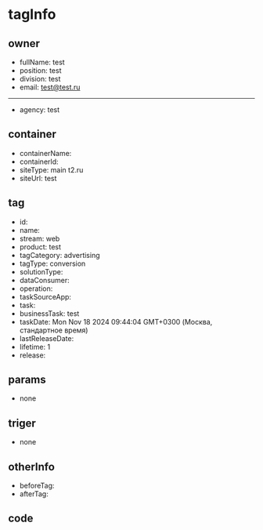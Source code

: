 # tagInfo

## owner
- fullName: test
- position: test
- division: test
- email: test@test.ru
***
- agency: test
## container
- containerName:
- containerId:
- siteType: main t2.ru
- siteUrl: test
## tag
- id:
- name:
- stream: web
- product: test
- tagCategory: advertising
- tagType: conversion
- solutionType:
- dataConsumer:
- operation:
- taskSourceApp:
- task:
- businessTask: test
- taskDate: Mon Nov 18 2024 09:44:04 GMT+0300 (Москва, стандартное время)
- lastReleaseDate:
- lifetime: 1
- release:
## params
- none
## triger
- none
## otherInfo
- beforeTag:
- afterTag:
## code
